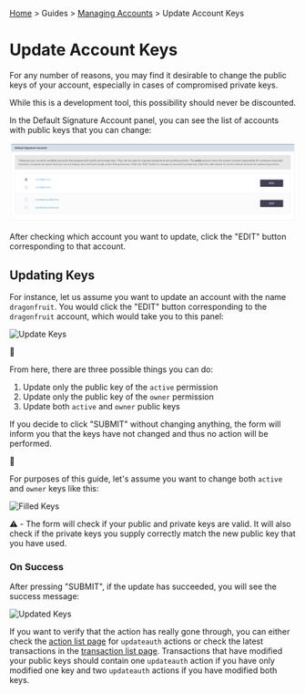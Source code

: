 [Home](../..) > Guides > [Managing Accounts](README.md) > Update Account Keys

# Update Account Keys

For any number of reasons, you may find it desirable to change the public keys of your account, especially in cases of compromised private keys. 

While this is a development tool, this possibility should never be discounted.

In the Default Signature Account panel, you can see the list of accounts with public keys that you can change:

![List of Accounts](../../images/permissions/accounts.png)

After checking which account you want to update, click the "EDIT" button corresponding to that account.

## Updating Keys

For instance, let us assume you want to update an account with the name `dragonfruit`. You would click the "EDIT" button corresponding to the `dragonfruit` account, which would take you to this panel:

![Update Keys](../../images/permission/edit_acc_before.png)

:mag_right: 

From here, there are three possible things you can do:

1. Update only the public key of the `active` permission
2. Update only the public key of the `owner` permission
3. Update both `active` and `owner` public keys

If you decide to click "SUBMIT" without changing anything, the form will inform you that the keys have not changed and thus no action will be performed.

:mag_right:

For purposes of this guide, let's assume you want to change both `active` and `owner` keys like this:

![Filled Keys](../../images/permission/edit_acc_mid.png)

:warning: - The form will check if your public and private keys are valid. It will also check if the private keys you supply correctly match the new public key that you have used.

### On Success

After pressing "SUBMIT", if the update has succeeded, you will see the success message:

![Updated Keys](../../images/permission/edit_acc_after.png)

If you want to verify that the action has really gone through, you can either check the [action list page](../../pages/action-list-page.md) for `updateauth` actions or check the latest transactions in the [transaction list page](../../pages/transaction-list-page.md). Transactions that have modified your public keys should contain one `updateauth` action if you have only modified one key and two `updateauth` actions if you have modified both keys. 
